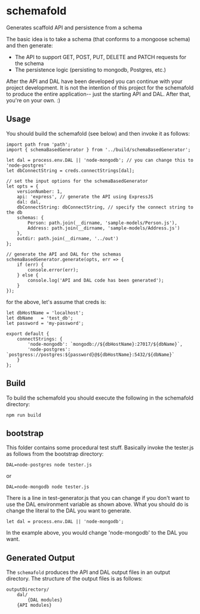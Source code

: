 # schemafold
Generates scaffold API and persistence from a schema

The basic idea is to take a schema (that conforms to a mongoose schema) and then generate:

* The API to support GET, POST, PUT, DELETE and PATCH requests for the schema
* The persistence logic (persisting to mongodb, Postgres, etc.)

After the API and DAL have been developed you can continue with your project development. It is not the intention
of this project for the schemafold to produce the entire application-- just the starting API and DAL. After that,
you're on your own. :)


## Usage

You should build the schemafold (see below) and then invoke it as follows:

```
import path from 'path';
import { schemaBasedGenerator } from '../build/schemaBasedGenerator';

let dal = process.env.DAL || 'node-mongodb'; // you can change this to 'node-postgres'
let dbConnectString = creds.connectStrings[dal];

// set the input options for the schemaBasedGenerator
let opts = {
	versionNumber: 1,
	api: 'express', // generate the API using ExpressJS
	dal: dal,
	dbConnectString: dbConnectString, // specify the connect string to the db
	schemas: {
		Person: path.join(__dirname, 'sample-models/Person.js'),
		Address: path.join(__dirname, 'sample-models/Address.js')
	},
	outdir: path.join(__dirname, '../out')
};

// generate the API and DAL for the schemas
schemaBasedGenerator.generate(opts, err => {
	if (err) {
		console.error(err);
	} else {
		console.log('API and DAL code has been generated');
	}
});
```

for the above, let's assume that creds is:

```
let dbHostName = 'localhost';
let dbName   = 'test_db';
let password = 'my-password';

export default {
	connectStrings: {
		'node-mongodb': `mongodb://${dbHostName}:27017/${dbName}`,
		'node-postgres': `postgress://postgres:${password}@${dbHostName}:5432/${dbName}`
	}	
};
```


## Build

To build the schemafold you should execute the following in the schemafold directory:

```
npm run build
```


## bootstrap

This folder contains some procedural test stuff. Basically invoke the tester.js as follows from the bootstrap directory:

```
DAL=node-postgres node tester.js
```

or 

```
DAL=node-mongodb node tester.js
```

There is a line in test-generator.js that you can change if you don't want to use the DAL environment variable as shown above. What you should do is change the literal to the DAL you want to generate.

```
let dal = process.env.DAL || 'node-mongodb';
```

In the example above, you would change 'node-mongodb' to the DAL you want.


## Generated Output

The ```schemafold``` produces the API and DAL output files in an output directory. The structure of the output files is as follows:

```
outputDirectory/
	dal/
		{DAL modules}
	{API modules}
```

